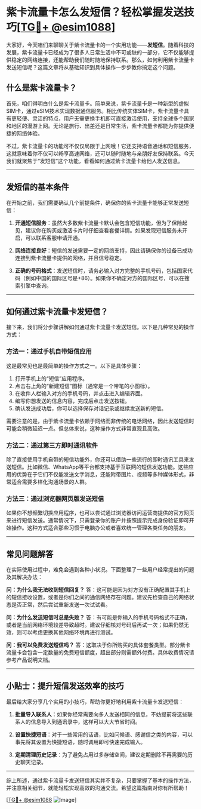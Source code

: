 # 紫卡流量卡怎么发短信？轻松掌握发送技巧[[TG💪+ @esim1088](https://t.me/s/esim1088)]

大家好，今天咱们来聊聊关于紫卡流量卡的一个实用功能——**发短信**。随着科技的发展，紫卡流量卡已经成为了很多人日常生活中不可或缺的一部分，它不仅能够提供稳定的网络连接，还能帮助我们随时随地保持联系。那么，如何利用紫卡流量卡发送短信呢？这篇文章将从基础知识到具体操作一步步教你搞定这个问题。

## 什么是紫卡流量卡？

首先，咱们得明白什么是紫卡流量卡。简单来说，紫卡流量卡是一种新型的虚拟SIM卡，通过eSIM技术实现数据通信服务。相比传统实体SIM卡，紫卡流量卡具有更轻便、灵活的特点，用户无需更换手机即可直接激活使用，支持全球多个国家和地区的漫游上网。无论是旅行、出差还是日常生活，紫卡流量卡都能为你提供便捷的网络体验。

不过，紫卡流量卡的功能可不仅仅局限于上网哦！它还支持语音通话和短信服务，这就意味着你不仅可以畅享高速网络，还可以随时随地与亲朋好友保持联系。今天我们就聚焦于“发短信”这个功能，看看如何通过紫卡流量卡给他人发送信息。

---

## 发短信的基本条件

在开始之前，我们需要确认几个前提条件，确保你的紫卡流量卡能够正常发送短信：

1. **开通短信服务**：虽然大多数紫卡流量卡默认会包含短信功能，但为了保险起见，建议你在购买或激活卡片时仔细查看套餐详情。如果发现短信服务未开启，可以联系客服申请开通。

2. **网络连接良好**：短信的发送需要一定的网络支持，因此请确保你的设备已成功连接到紫卡流量卡提供的网络，并且信号稳定。

3. **正确的号码格式**：发送短信时，请务必输入对方完整的手机号码，包括国家代码（例如中国的国际区号是+86）。如果你不确定对方的国际区号，可以在搜索引擎中查询。

---

## 如何通过紫卡流量卡发短信？

接下来，我们将分步骤讲解如何通过紫卡流量卡发送短信。以下是几种常见的操作方式：

### 方法一：通过手机自带短信应用

这是最常见也是最简单的操作方式之一。以下是具体步骤：

1. 打开手机上的“短信”应用程序。
2. 点击右上角的“新建短信”图标（通常是一个带笔的小图标）。
3. 在收件人栏输入对方的手机号码，并点击进入编辑界面。
4. 编写你想发送的信息内容，完成后点击发送按钮。
5. 确认发送成功后，你可以选择保存对话记录或继续发送新的短信。

需要注意的是，由于紫卡流量卡依赖于网络而非传统的电话网络，因此发送短信时可能会稍微延迟一点。但总体来说，这种操作方式非常直观且高效。

### 方法二：通过第三方即时通讯软件

除了直接使用手机自带的短信功能外，你还可以借助一些流行的即时通讯工具来发送短信。比如微信、WhatsApp等平台都支持基于互联网的短信发送功能。这些应用的优势在于它们不仅能发送文字消息，还能附带图片、视频等多种媒体形式，非常适合需要多样化沟通场景的人群。

### 方法三：通过浏览器网页版发送短信

如果你不想频繁切换应用程序，也可以尝试通过浏览器访问运营商提供的官方网页来进行短信发送。通常情况下，只需登录你的账户并按照提示完成身份验证即可开始操作。这种方式适合那些习惯于电脑办公或者喜欢统一管理各类任务的朋友。

---

## 常见问题解答

在实际使用过程中，难免会遇到各种小状况。下面整理了一些用户经常提出的问题及其解决办法：

**问：为什么我无法收到短信回复？**
答：这可能是因为对方没有正确配置其手机上的短信接收设置，或者是你们之间的通信网络存在问题。建议先检查自己的网络状态是否正常，然后尝试重新发送一次试试看。

**问：为什么发送短信时总是失败？**
答：有可能是你输入的手机号码格式不正确，或者是当前网络环境较差导致超时。建议仔细核对号码后再试一次；如果仍然无效，则可以考虑更换其他网络环境再进行测试。

**问：我可以免费发送短信吗？**
答：这取决于你所购买的具体套餐类型。部分紫卡流量卡会包含一定数量的免费短信额度，超出部分则需额外付费。具体收费情况请参考产品说明文档。

---

## 小贴士：提升短信发送效率的技巧

最后给大家分享几个实用的小技巧，帮助你更好地利用紫卡流量卡发送短信：

1. **批量导入联系人**：如果你经常需要向多人发送相同的信息，不妨提前将这些联系人的信息导入到通讯录中，这样可以大大节省时间。
   
2. **设置快捷短语**：对于一些常用的话语，比如问候语、感谢信之类的内容，可以事先将其设置为快捷短语，随时调用即可快速完成输入。

3. **定期清理历史记录**：为了避免占用过多存储空间，建议定期删除不再需要的历史聊天记录。

---

综上所述，通过紫卡流量卡发送短信其实并不复杂，只要掌握了基本的操作方法，并注意相关细节，就能轻松实现高效的沟通交流。希望这篇指南对你有所帮助！

[[TG💪+ @esim1088](https://t.me/s/esim1088) ![Image](https://i.postimg.cc/4NQfJmqS/Snipaste-2025-05-13-00-14-12.png)]